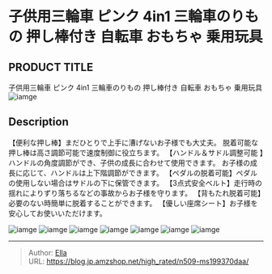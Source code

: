 # 子供用三輪車 ピンク 4in1 三輪車のりもの 押し棒付き  自転車 おもちゃ 乗用玩具


## PRODUCT TITLE 

子供用三輪車 ピンク 4in1 三輪車のりもの 押し棒付き  自転車 おもちゃ 乗用玩具![iamge](https://b2bfiles1.gigab2b.cn/image/wkseller/305/20221024_a84800fedf5e63ca11e743c2293de475.jpg)

## Description

【便利な押し棒】まだひとりで上手に漕げないお子様でも大丈夫。 脱着可能な押し棒は高さ調節可能で速度制御に役立ちます。
【ハンドル＆サドル調整可能  】ハンドルの角度調節ができ、子供の成長に合わせて使用できます。 お子様の成長に応じて、ハンドルは上下階調節ができます。
【ペダルの脱着可能】ペダルの使用しない場合はサドルの下に保管できます。
【3点式安全ベルト】走行時の揺れによりずり落ちるなどの事故からお子様を守ります。
【背もたれ脱着可能】必要のない時簡単に脱着することができます。
【優しい座席シート】お子様を安心してお使いいただけます。




![iamge](https://b2bfiles1.gigab2b.cn/image/wkseller/305/20221024_e8559c986c951b98c1ea8c7b84fd7c60.jpg)
![iamge](https://b2bfiles1.gigab2b.cn/image/wkseller/305/199289/20210225_ef9ea0a8110ac64063f32be0e6695ecd.jpg)
![iamge](https://b2bfiles1.gigab2b.cn/image/wkseller/305/199289/20210225_bd110f530744a8c5fa674d6ccd35d49d.jpg)
![iamge](https://b2bfiles1.gigab2b.cn/image/wkseller/305/199289/20210225_0c25d6cef57e72d5aed6d80e8b03041a.jpg)
![iamge](https://b2bfiles1.gigab2b.cn/image/wkseller/305/199289/20210225_a3bbfa6301ae0d023dd31c8300578777.jpg)
![iamge](https://b2bfiles1.gigab2b.cn/image/wkseller/305/199289/20210225_d0c33765e423e2035ade56c399a73c8c.jpg)
![iamge](nan)


---

> Author: [Ella](https://blog.jp.amzshop.net/)  
> URL: https://blog.jp.amzshop.net/high_rated/n509-ms199370daa/  

